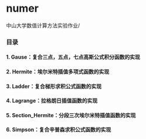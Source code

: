 # numer
中山大学数值计算方法实验作业/

### 目录

#### 1. Gause：复合三点，五点，七点高斯公式积分函数的实现
#### 2. Hermite：埃尔米特插值多项式函数的实现
#### 3. Ladder：复合梯形求积公式函数的实现
#### 4. Lagrange：拉格朗日插值函数的实现
#### 5. Section_Hermite：分段三次埃尔米特插值函数的实现
#### 6. Simpson：复合辛普森求积公式函数的实现
